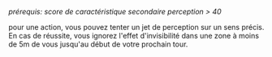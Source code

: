 *prérequis: score de caractéristique secondaire perception > 40*


pour une action, vous pouvez tenter un jet de perception sur un sens précis. En cas de réussite, vous ignorez l'effet d'invisibilité dans une zone à moins de 5m de vous jusqu'au début de votre prochain tour.